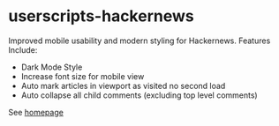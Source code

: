 # userscripts-hackernews

Improved mobile usability and modern styling for Hackernews.
Features Include:
* Dark Mode Style
* Increase font size for mobile view
* Auto mark articles in viewport as visited no second load
* Auto collapse all child comments (excluding top level comments)

See [homepage](https://greasyfork.org/en/scripts/449198-hackernews-modern)

